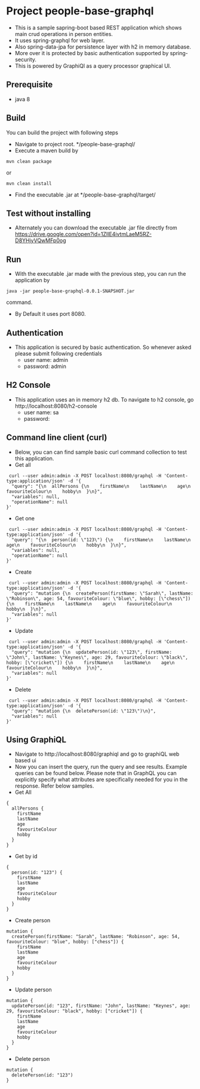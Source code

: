 # Project people-base-graphql
- This is a sample sapring-boot based REST application which shows main crud operations in person entities. 
- It uses spring-graphql for web layer.
- Also spring-data-jpa for persistence layer with h2 in memory database.
- More over it is protected by basic authentication supported by spring-security.
- This is powered by GraphiQl as a query processor graphical UI.

## Prerequisite
- java 8

## Build
You can build the project with following steps
- Navigate to project root. */people-base-graphql/
- Execute a maven build by 
```shell
mvn clean package
```
or 
```shell
mvn clean install
```
- Find the executable .jar at */people-base-graphql/target/

## Test without installing
- Alternately you can download the executable .jar file directly from https://drive.google.com/open?id=1ZlIE4ivtmLaeM5RZ-D8YHjyVQwMFp0og

## Run
- With the executable .jar made with the previous step, you can run the application by 
```shell
java -jar people-base-graphql-0.0.1-SNAPSHOT.jar
```
command.
- By Default it uses port 8080.

## Authentication 
- This application is secured by basic authentication. So whenever asked please submit following credentials
    - user name: admin
    - password: admin

## H2 Console
- This application uses an in memory h2 db. To navigate to h2 console, go http://localhost:8080/h2-console
    - user name: sa
    - password:

## Command line client (curl)
- Below, you can can find sample basic curl command collection to test this application. 
- Get all
```shell
 curl --user admin:admin -X POST localhost:8080/graphql -H 'Content-type:application/json' -d '{
  "query": "{\n  allPersons {\n    firstName\n    lastName\n    age\n    favouriteColour\n    hobby\n  }\n}",
  "variables": null,
  "operationName": null
}'
```
- Get one
```shell
 curl --user admin:admin -X POST localhost:8080/graphql -H 'Content-type:application/json' -d '{
  "query": "{\n  person(id: \"123\") {\n    firstName\n    lastName\n    age\n    favouriteColour\n    hobby\n  }\n}",
  "variables": null,
  "operationName": null
}'
```
- Create
```shell
 curl --user admin:admin -X POST localhost:8080/graphql -H 'Content-type:application/json' -d '{
  "query": "mutation {\n  createPerson(firstName: \"Sarah\", lastName: \"Robinson\", age: 54, favouriteColour: \"blue\", hobby: [\"chess\"]) {\n    firstName\n    lastName\n    age\n    favouriteColour\n    hobby\n  }\n}",
  "variables": null
}'
```
- Update
```shell
 curl --user admin:admin -X POST localhost:8080/graphql -H 'Content-type:application/json' -d '{
  "query": "mutation {\n  updatePerson(id: \"123\", firstName: \"John\", lastName: \"Keynes\", age: 29, favouriteColour: \"black\", hobby: [\"cricket\"]) {\n    firstName\n    lastName\n    age\n    favouriteColour\n    hobby\n  }\n}",
  "variables": null
}'
```
- Delete
```shell
 curl --user admin:admin -X POST localhost:8080/graphql -H 'Content-type:application/json' -d '{
  "query": "mutation {\n  deletePerson(id: \"123\")\n}",
  "variables": null
}'
```

    
## Using GraphiQL
- Navigate to http://localhost:8080/graphiql and go to graphiQL web based ui
- Now you can insert the query, run the query and see results. Example queries can be found below. Please note that in GraphQL you can explicitly specify what attributes are specifically needed for you in the response. Refer below samples.
- Get All
```shell
{
  allPersons {
    firstName
    lastName
    age
    favouriteColour
    hobby
  }
}
```
- Get by id
```shell
{
  person(id: "123") {
    firstName
    lastName
    age
    favouriteColour
    hobby
  }
}
```
- Create person
```shell
mutation {
  createPerson(firstName: "Sarah", lastName: "Robinson", age: 54, favouriteColour: "blue", hobby: ["chess"]) {
    firstName
    lastName
    age
    favouriteColour
    hobby
  }
}
```
- Update person
```shell
mutation {
  updatePerson(id: "123", firstName: "John", lastName: "Keynes", age: 29, favouriteColour: "black", hobby: ["cricket"]) {
    firstName
    lastName
    age
    favouriteColour
    hobby
  }
}
```
- Delete person
```shell
mutation {
  deletePerson(id: "123")
}
```

